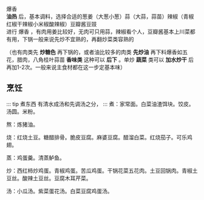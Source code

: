爆香  
**油热** 后，基本调料，选择合适的葱姜（大葱小葱）蒜（大蒜，蒜苗）辣椒（青椒红椒干辣椒小米椒酸辣椒）豆瓣酱豆豉  
进行  爆香  ，有肉用姜比较好，无肉可只用蒜，辣椒看个人，豆瓣酱基本上川菜都有用，下锅一般来说先炒不宜熟的，再翻炒菜类容熟的  


（也有肉类先 **炒糖色** 再下锅的，或者油比较多的肉类 **先炒油** 再下料爆香如五花，腊肉，八角桂叶蒜苗 **香味类** 这种可以 **后下** 。单炒 **蔬菜** 类可以 **加水炒干** 后再加1-2次。一般来说主食材都在这一步定基本味）

## 烹饪
::: tip 煮东西
有清水成汤和先调汤之分，
:::
煮：家常面。白菜油渣饵块。饺皮。汤圆。米粉。

熬：炼猪油。

烧：红烧土豆。糖醋排骨。脆皮豆腐。麻婆豆腐。醋溜白菜。红烧茄子。可乐鸡翅。

蒸：鸡蛋羹。清蒸鲈鱼。

炒：西红柿炒鸡蛋。青椒鸡蛋。苦瓜鸡蛋。干锅花菜五花肉。土豆回锅肉。青椒土豆丝。酸辣土豆丝。豆腐木耳芹菜。

汤：小瓜汤。紫菜蛋花汤。白菜豆腐鸡蛋汤。
